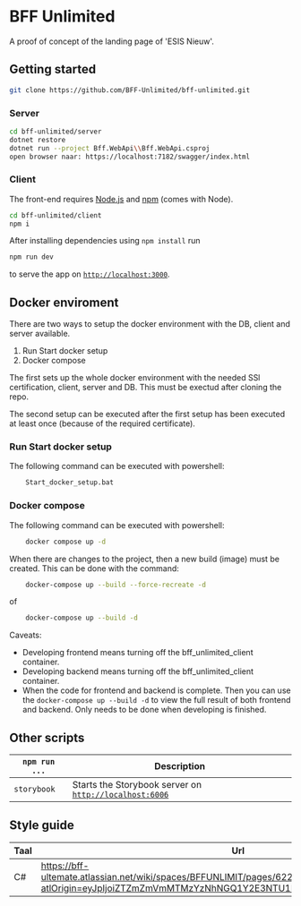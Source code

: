# BFF Unlimited

A proof of concept of the landing page of 'ESIS Nieuw'.

## Getting started

```sh
git clone https://github.com/BFF-Unlimited/bff-unlimited.git
```

### Server

```sh
cd bff-unlimited/server
dotnet restore
dotnet run --project Bff.WebApi\\Bff.WebApi.csproj
open browser naar: https://localhost:7182/swagger/index.html
```

### Client

The front-end requires [Node.js](http://nodejs.org/) and [npm](https://npmjs.org/) (comes with Node).

```sh
cd bff-unlimited/client
npm i
```

After installing dependencies using `npm install` run

```sh
npm run dev
```

to serve the app on [`http://localhost:3000`](http://localhost:3000).

## Docker enviroment
There are two ways to setup the docker environment with the DB, client and server available.
1. Run Start docker setup
2. Docker compose

The first sets up the whole docker environment with the needed SSl certification, client, server and DB. 
This must be exectud after cloning the repo.

The second setup can be executed after the first setup has been executed at least once (because of the required certificate).

### Run Start docker setup
The following command can be executed with powershell: 

```sh
    Start_docker_setup.bat
```

### Docker compose
The following command can be executed with powershell: 

```sh
    docker compose up -d
```

When there are changes to the project, then a new build (image) must be created. This can be done with the command: 

```sh
    docker-compose up --build --force-recreate -d 
```

of

```sh
    docker-compose up --build -d
```

Caveats: 
* Developing frontend means turning off the bff_unlimited_client container.
* Developing backend means turning off the bff_unlimited_client container.
* When the code for frontend and backend is complete. Then you can use the `docker-compose up --build -d` to view the full result of both frontend and backend. Only needs to be done when developing is finished.

## Other scripts
`npm run ...` | Description
---|---
`storybook` | Starts the Storybook server on [`http://localhost:6006`](http://localhost:6006)

## Style guide
Taal | Url
---|---
C#|https://bff-ultemate.atlassian.net/wiki/spaces/BFFUNLIMIT/pages/622593/C%23+coding+style+guide?atlOrigin=eyJpIjoiZTZmZmVmMTMzYzNhNGQ1Y2E3NTU1Mjc0ZTBkMjBmYTUiLCJwIjoiaiJ9

